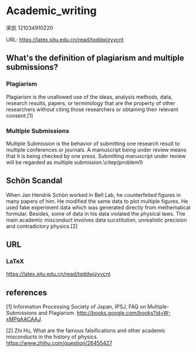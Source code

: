 # Academic_writing
宋凯 121034910220

URL: https://latex.sjtu.edu.cn/read/tqddwjzyvcnt

## What's the definition of plagiarism and multiple submissions?

### Plagiarism
Plagiarism is the unallowed use of the ideas, analysis methods, data, research results, papers, or terminology that are the property of other researchers without citing those researchers or obtaining their relevant consent.[1]

### Multiple Submissions
Multiple Submission is the behavior of submitting one research result to multiple conferences or journals. A mamuscript being under review means that it is being checked by one press. Submitting manuscript under review will be regarded as multiple submission.\citep{problem1}

## Schön Scandal
When Jan Hendrik Schön worked in Bell Lab, he counterfeited figures in many papers of him. He modified the same data to plot multiple figures. He used fake experiment data which was generated directly from methematical formular. Besides, some of data in his data violated the physical laws. The main academic misconduct involves data sucstitution, unrealistic precision and contradictory physics.[2]
## URL
### LaTeX
https://latex.sjtu.edu.cn/read/tqddwjzyvcnt

## references
[1] Information Processing Society of Japan, IPSJ, FAQ on Multiple-Submissions and Plagiarism. http://books.google.com/books?id=W-xMPgAACAAJ.

[2] Zhi Hu, What are the famous falsifications and other academic misconducts in the history of physics. https://www.zhihu.com/question/26455427
